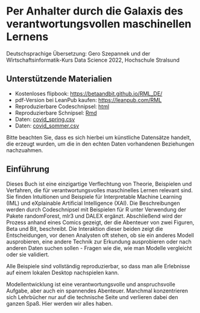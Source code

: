 # Per Anhalter durch die Galaxis des verantwortungsvollen maschinellen Lernens

Deutschsprachige Übersetzung:
Gero Szepannek und der Wirtschaftsinformatik-Kurs Data Science 2022, Hochschule Stralsund

## Unterstützende Materialien 

* Kostenloses flipbook: https://betaandbit.github.io/RML_DE/
* pdf-Version bei LeanPub kaufen: https://leanpub.com/RML
* Reproduzierbare Codeschnipsel: [html](https://htmlpreview.github.io/?https://github.com/BetaAndBit/RML/blob/main/data/modelsXAI.html)
* Reproduzierbare Schnipsel: [Rmd](https://github.com/BetaAndBit/RML/modelsXAI.Rmd)
* Daten: [covid_spring.csv](https://github.com/BetaAndBit/RML)
* Daten: [covid_sommer.csv](https://github.com/BetaAndBit/RML)

Bitte beachten Sie, dass es sich hierbei um künstliche Datensätze handelt, die erzeugt wurden, um die in den echten Daten vorhandenen Beziehungen nachzuahmen.

## Einführung

Dieses Buch ist eine einzigartige Verflechtung von Theorie, Beispielen und Verfahren, die für verantwortungsvolles maschinelles Lernen relevant sind. Sie finden Intuitionen und Beispiele für Interpretable Machine Learning (IML) und eXplainable Artificial Intelligence (XAI). Die Beschreibungen werden durch Codeschnipsel mit Beispielen für R unter Verwendung der Pakete randomForest, mlr3 und DALEX ergänzt. Abschließend wird der Prozess anhand eines Comics gezeigt, der die Abenteuer von zwei Figuren, Beta und Bit, beschreibt. Die Interaktion dieser beiden zeigt die Entscheidungen, vor denen Analysten oft stehen, ob sie ein anderes Modell ausprobieren, eine andere Technik zur Erkundung ausprobieren oder nach anderen Daten suchen sollen - Fragen wie die, wie man Modelle vergleicht oder sie validiert.

Alle Beispiele sind vollständig reproduzierbar, so dass man alle Erlebnisse auf einem lokalen Desktop nachspielen kann.

Modellentwicklung ist eine verantwortungsvolle und anspruchsvolle Aufgabe, aber auch ein spannendes Abenteuer. Manchmal konzentrieren sich Lehrbücher nur auf die technische Seite und verlieren dabei den ganzen Spaß. Hier werden wir alles haben.

